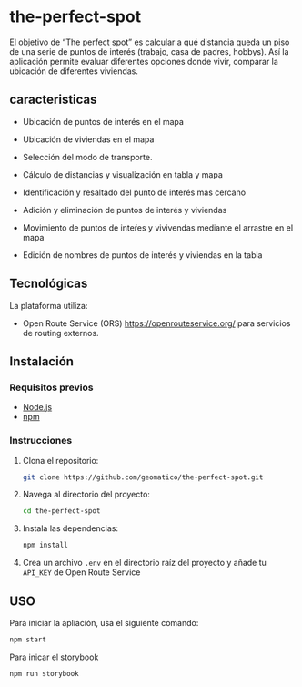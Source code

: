# the-perfect-spot

El objetivo de “The perfect spot” es calcular a qué distancia queda un piso de una serie de puntos de interés (trabajo, casa de padres, hobbys). Así la aplicación permite evaluar diferentes opciones donde vivir, comparar la ubicación de diferentes viviendas.  

## caracteristicas

- Ubicación de puntos de interés en el mapa

- Ubicación de viviendas en el mapa

- Selección del modo de transporte.

- Cálculo de distancias y visualización en tabla y mapa

- Identificación y resaltado del punto de interés mas cercano

- Adición y eliminación de puntos de interés y viviendas
  
- Movimiento de puntos de inteŕes y vivivendas mediante el arrastre en el mapa

- Edición de nombres de puntos de interés y viviendas en la tabla

## Tecnológicas

La plataforma utiliza:
- Open Route Service (ORS) https://openrouteservice.org/ para servicios de routing externos.

## Instalación

### Requisitos previos
- [Node.js](https://nodejs.org/)
- [npm](https://www.npmjs.com/)

 ### Instrucciones
1. Clona el repositorio:
    ```sh
    git clone https://github.com/geomatico/the-perfect-spot.git
    ```
2. Navega al directorio del proyecto:
    ```sh
    cd the-perfect-spot
    ```
3. Instala las dependencias:
    ```sh
    npm install
    ```
4. Crea un archivo `.env` en el directorio raíz del proyecto y añade tu `API_KEY` de Open Route Service

## USO
Para iniciar la apliación, usa el siguiente comando:
```sh
npm start
```

Para inicar el storybook
```sh
npm run storybook
```
